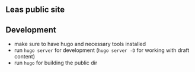 ## Leas public site

## Development

- make sure to have hugo and necessary tools installed
- run `hugo server` for development (`hugo server -D` for working with draft content)
- run `hugo` for building the public dir